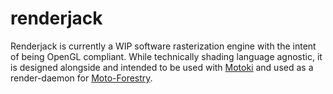 # renderjack

Renderjack is currently a WIP software rasterization engine with the intent of being OpenGL compliant.
While technically shading language agnostic, it is designed alongside and intended to be used with [Motoki](https://github.com/Nyrox/motokigo) and used as a render-daemon for [Moto-Forestry](https://github.com/Nyrox/moto-forestry).
